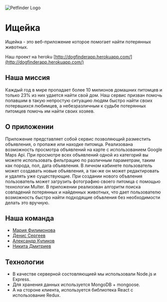 ![Petfinder Logo](https://downloader.disk.yandex.ru/preview/cd76302508faff9a3e046a6f83034c53a923600ef4ee4914a23c02a881d69cbb/5e00f00d/Kcr1DKrPn6SBsxdLj7VUWgmw6NnbJdKK2wEXo6mA_jJxa8cuiwbhy7ZX9ZaRrGxQNPRIgS82xX_HoHepYKZRTw==?uid=0&filename=Ischeika+Project.jpg&disposition=inline&hash=&limit=0&content_type=image%2Fjpeg&tknv=v2&owner_uid=110882331&size=1440x789)
# Ищейка
Ищейка - это веб-приложение которое помогает найти потерянных животных.

Наш проект на heroku [http://dogfinderapp.herokuapp.com/](http://dogfinderapp.herokuapp.com/)

## Наша миссия
Каждый год в мире пропадает более 10 милионов домашних питомцев и только 23% из них удается найти свой дом.
Наш сервис призван помочь попавшим в такую непростую ситуацию людям быстро найти своих потервшихся любимцев, а небезразличным к судьбе потерянных питомцев помочь им найти своих хозяев.

## О приложении
Приложение представляет собой сервис позволяющий разместить объявления, о пропаже или находке питомца. Реализована возможность просмотра объявлений на карте с использованием Google Maps Api. При просмотре всех объявлений одной из категорий вы можете использовать фильтрацию по различным параметрам, таким как порода, пол, дата объявления. В личном кабинете пользователь может создавать новые объявления, а так-же он может редактировать и удалять уже существующие. При создании нового объвления пользователь может загрузить фотографию своего питомца с помощью технологии Multer. В приложении реализован алгоритм поиска совпадений потерянных и найденных животных, что дает пользователю возможность быстро найти подходящие объвления без необходимости делать это вручную.

## Наша команда
* [Мария Филимонова](https://github.com/MariaFili)
* [Денис Сергеев](https://github.com/hellohost)
* [Александр Куликов](https://github.com/GenerateX)
* [Никита Дмитриев](https://github.com/nikdmitrv)

## Технологии
* В качестве серверной состовляющией мы использовали Node.js и Express.
* Для хранения данных используется MongoDB + mongoose.
* А на стороне клиента, используется библиотека React с использование Redux.
